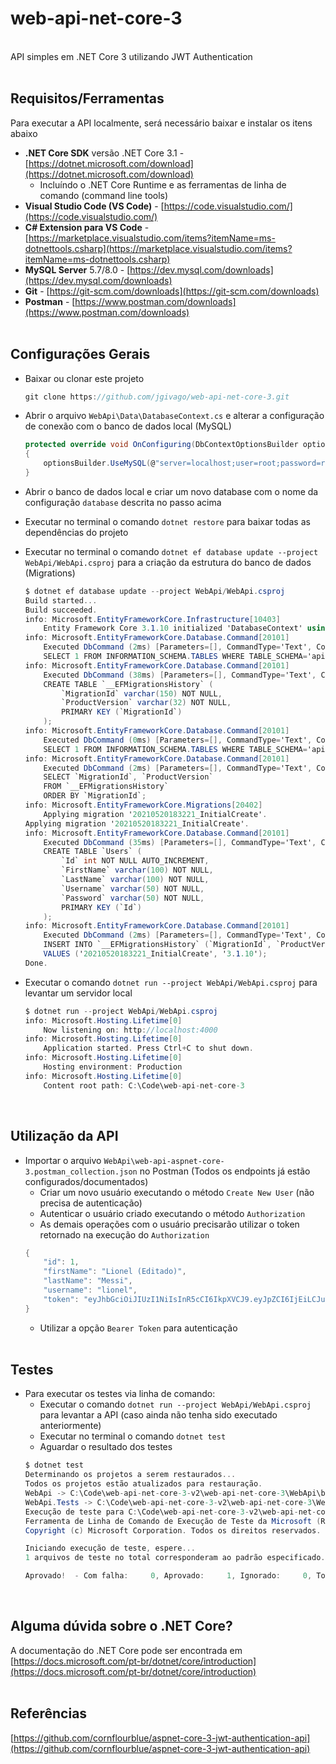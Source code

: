 # web-api-net-core-3
<br>
API simples em .NET Core 3 utilizando JWT Authentication
<br><br>

## Requisitos/Ferramentas

Para executar a API localmente, será necessário baixar e instalar os itens abaixo

- **.NET Core SDK** versão .NET Core 3.1 - [https://dotnet.microsoft.com/download](https://dotnet.microsoft.com/download)
    - Incluíndo o .NET Core Runtime e as ferramentas de linha de comando (command line tools)
- **Visual Studio Code (VS Code)** - [https://code.visualstudio.com/](https://code.visualstudio.com/)
- **C# Extension para VS Code** - [https://marketplace.visualstudio.com/items?itemName=ms-dotnettools.csharp](https://marketplace.visualstudio.com/items?itemName=ms-dotnettools.csharp)
- **MySQL Server** 5.7/8.0 - [https://dev.mysql.com/downloads](https://dev.mysql.com/downloads)
- **Git** - [https://git-scm.com/downloads](https://git-scm.com/downloads)
- **Postman** - [https://www.postman.com/downloads](https://www.postman.com/downloads)
<br><br>

## Configurações Gerais

- Baixar ou clonar este projeto

    ```csharp
    git clone https://github.com/jgivago/web-api-net-core-3.git
    ```

- Abrir o arquivo `WebApi\Data\DatabaseContext.cs` e alterar a configuração de conexão com o banco de dados local (MySQL)

    ```csharp
    protected override void OnConfiguring(DbContextOptionsBuilder optionsBuilder)
    {
        optionsBuilder.UseMySQL(@"server=localhost;user=root;password=root;database=apidb");
    }
    ```
- Abrir o banco de dados local e criar um novo database com o nome da configuração `database` descrita no passo acima

- Executar no terminal o comando `dotnet restore` para baixar todas as dependências do projeto

- Executar no terminal o comando `dotnet ef database update --project WebApi/WebApi.csproj` para a criação da estrutura do banco de dados (Migrations)

    ```csharp
    $ dotnet ef database update --project WebApi/WebApi.csproj
    Build started...
    Build succeeded.
    info: Microsoft.EntityFrameworkCore.Infrastructure[10403]
        Entity Framework Core 3.1.10 initialized 'DatabaseContext' using provider 'MySql.EntityFrameworkCore' with options: None
    info: Microsoft.EntityFrameworkCore.Database.Command[20101]
        Executed DbCommand (2ms) [Parameters=[], CommandType='Text', CommandTimeout='30']
        SELECT 1 FROM INFORMATION_SCHEMA.TABLES WHERE TABLE_SCHEMA='apidb' AND TABLE_NAME='__EFMigrationsHistory';
    info: Microsoft.EntityFrameworkCore.Database.Command[20101]
        Executed DbCommand (38ms) [Parameters=[], CommandType='Text', CommandTimeout='30']
        CREATE TABLE `__EFMigrationsHistory` (
            `MigrationId` varchar(150) NOT NULL,
            `ProductVersion` varchar(32) NOT NULL,
            PRIMARY KEY (`MigrationId`)
        );
    info: Microsoft.EntityFrameworkCore.Database.Command[20101]
        Executed DbCommand (0ms) [Parameters=[], CommandType='Text', CommandTimeout='30']
        SELECT 1 FROM INFORMATION_SCHEMA.TABLES WHERE TABLE_SCHEMA='apidb' AND TABLE_NAME='__EFMigrationsHistory';
    info: Microsoft.EntityFrameworkCore.Database.Command[20101]
        Executed DbCommand (2ms) [Parameters=[], CommandType='Text', CommandTimeout='30']
        SELECT `MigrationId`, `ProductVersion`
        FROM `__EFMigrationsHistory`
        ORDER BY `MigrationId`;
    info: Microsoft.EntityFrameworkCore.Migrations[20402]
        Applying migration '20210520183221_InitialCreate'.
    Applying migration '20210520183221_InitialCreate'.
    info: Microsoft.EntityFrameworkCore.Database.Command[20101]
        Executed DbCommand (35ms) [Parameters=[], CommandType='Text', CommandTimeout='30']
        CREATE TABLE `Users` (
            `Id` int NOT NULL AUTO_INCREMENT,
            `FirstName` varchar(100) NOT NULL,
            `LastName` varchar(100) NOT NULL,
            `Username` varchar(50) NOT NULL,
            `Password` varchar(50) NOT NULL,
            PRIMARY KEY (`Id`)
        );
    info: Microsoft.EntityFrameworkCore.Database.Command[20101]
        Executed DbCommand (2ms) [Parameters=[], CommandType='Text', CommandTimeout='30']
        INSERT INTO `__EFMigrationsHistory` (`MigrationId`, `ProductVersion`)
        VALUES ('20210520183221_InitialCreate', '3.1.10');
    Done.
    ```

- Executar o comando `dotnet run --project WebApi/WebApi.csproj` para levantar um servidor local

    ```csharp
    $ dotnet run --project WebApi/WebApi.csproj
    info: Microsoft.Hosting.Lifetime[0]
        Now listening on: http://localhost:4000        
    info: Microsoft.Hosting.Lifetime[0]
        Application started. Press Ctrl+C to shut down.
    info: Microsoft.Hosting.Lifetime[0]
        Hosting environment: Production
    info: Microsoft.Hosting.Lifetime[0]
        Content root path: C:\Code\web-api-net-core-3
    ```
<br>

## Utilização da API

- Importar o arquivo `WebApi\web-api-aspnet-core-3.postman_collection.json` no Postman (Todos os endpoints já estão configurados/documentados)
    - Criar um novo usuário executando o método `Create New User` (não precisa de autenticação)
    - Autenticar o usuário criado executando o método `Authorization`
    - As demais operações com o usuário precisarão utilizar o token retornado na execução do `Authorization`
    ```csharp
    {
        "id": 1,
        "firstName": "Lionel (Editado)",
        "lastName": "Messi",
        "username": "lionel",
        "token": "eyJhbGciOiJIUzI1NiIsInR5cCI6IkpXVCJ9.eyJpZCI6IjEiLCJuYmYiOjE2MjE1NTk5MDYsImV4cCI6MTYyMjE2NDcwNiwiaWF0IjoxNjIxNTU5OTA2fQ.9yCC2Z3NDswnwf2GPxKy964moBCH1eD-ZZsLKJ6IXzg"
    }
    ```
    - Utilizar a opção `Bearer Token` para autenticação
<br><br>

## Testes
- Para executar os testes via linha de comando:
    - Executar o comando `dotnet run --project WebApi/WebApi.csproj` para levantar a API (caso ainda não tenha sido executado anteriormente)
    - Executar no terminal o comando `dotnet test`
    - Aguardar o resultado dos testes
    ```csharp
    $ dotnet test
    Determinando os projetos a serem restaurados...
    Todos os projetos estão atualizados para restauração.
    WebApi -> C:\Code\web-api-net-core-3-v2\web-api-net-core-3\WebApi\bin\Debug\netcoreapp3.1\WebApi.dll
    WebApi.Tests -> C:\Code\web-api-net-core-3-v2\web-api-net-core-3\WebApi.Tests\bin\Debug\net5.0\WebApi.Tests.dll
    Execução de teste para C:\Code\web-api-net-core-3-v2\web-api-net-core-3\WebApi.Tests\bin\Debug\net5.0\WebApi.Tests.dll (.NETCoreApp,Version=v5.0)
    Ferramenta de Linha de Comando de Execução de Teste da Microsoft (R) Versão 16.9.4
    Copyright (c) Microsoft Corporation. Todos os direitos reservados.

    Iniciando execução de teste, espere...
    1 arquivos de teste no total corresponderam ao padrão especificado.

    Aprovado!  - Com falha:     0, Aprovado:     1, Ignorado:     0, Total:     1, Duração: 1 ms - WebApi.Tests.dll (net5.0)
    ```
<br>

## Alguma dúvida sobre o .NET Core?
A documentação do .NET Core pode ser encontrada em [https://docs.microsoft.com/pt-br/dotnet/core/introduction](https://docs.microsoft.com/pt-br/dotnet/core/introduction)
<br><br>

## Referências
[https://github.com/cornflourblue/aspnet-core-3-jwt-authentication-api](https://github.com/cornflourblue/aspnet-core-3-jwt-authentication-api)
